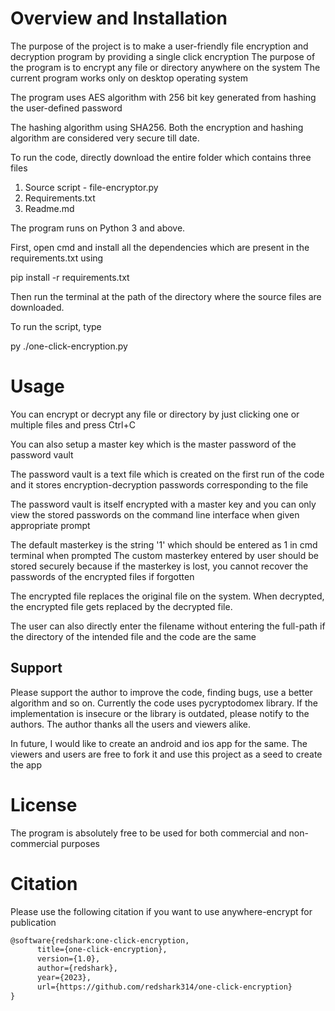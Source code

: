 # Overview and Installation

The purpose of the project is to make a user-friendly file encryption and decryption program by providing a single click encryption
The purpose of the program is to encrypt any file or directory anywhere on the system
The current program works only on desktop operating system

The program uses AES algorithm with 256 bit key generated from hashing the user-defined password

The hashing algorithm using SHA256. Both the encryption and hashing algorithm are considered very secure till date.

To run the code, directly download the entire folder which contains three files
1. Source script - file-encryptor.py
2. Requirements.txt
3. Readme.md

The program runs on Python 3 and above.

First, open cmd and install all the dependencies which are present in the requirements.txt using

pip install -r requirements.txt

Then run the terminal at the path of the directory where the source files are downloaded.

To run the script, type 

py ./one-click-encryption.py

# Usage

You can encrypt or decrypt any file or directory by just clicking one or multiple files and press Ctrl+C

You can also setup a master key which is the master password of the password vault

The password vault is a text file which is created on the first run of the code and it stores encryption-decryption passwords corresponding to the file

The password vault is itself encrypted with a master key and you can only view the stored passwords on the command line interface when given appropriate prompt

The default masterkey is the string '1' which should be entered as 1 in cmd terminal when prompted
The custom masterkey entered by user should be stored securely because if the masterkey is lost, you cannot recover the passwords of the encrypted files if forgotten


The encrypted file replaces the original file on the system. When decrypted, the encrypted file gets replaced by the decrypted file.

The user can also directly enter the filename without entering the full-path if the directory of the intended file and the code are the same


## Support

Please support the author to improve the code, finding bugs, use a better algorithm and so on.
Currently the code uses pycryptodomex library. If the implementation is insecure or the library is outdated, please notify to the authors.
The author thanks all the users and viewers alike.

In future, I would like to create an android and ios app for the same. The viewers and users are free to fork it and use this project as a seed to create the app

# License

The program is absolutely free to be used for both commercial and non-commercial purposes

# Citation

Please use the following citation if you want to use anywhere-encrypt for publication

```html
@software{redshark:one-click-encryption,
      title={one-click-encryption},
      version={1.0},
      author={redshark},
      year={2023},
      url={https://github.com/redshark314/one-click-encryption}
}
```